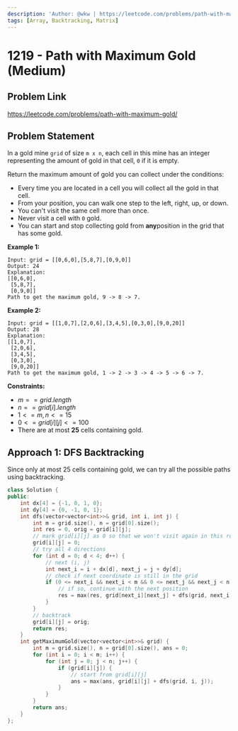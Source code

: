 ```yaml
---
description: 'Author: @wkw | https://leetcode.com/problems/path-with-maximum-gold/'
tags: [Array, Backtracking, Matrix]
---
```


# 1219 - Path with Maximum Gold (Medium)

## Problem Link

https://leetcode.com/problems/path-with-maximum-gold/

## Problem Statement

In a gold mine `grid` of size `m x n`, each cell in this mine has an integer representing the amount of gold in that cell, `0` if it is empty.

Return the maximum amount of gold you can collect under the conditions:

- Every time you are located in a cell you will collect all the gold in that cell.
- From your position, you can walk one step to the left, right, up, or down.
- You can't visit the same cell more than once.
- Never visit a cell with `0` gold.
- You can start and stop collecting gold from **any**position in the grid that has some gold.

**Example 1:**

```
Input: grid = [[0,6,0],[5,8,7],[0,9,0]]
Output: 24
Explanation:
[[0,6,0],
 [5,8,7],
 [0,9,0]]
Path to get the maximum gold, 9 -> 8 -> 7.
```

**Example 2:**

```
Input: grid = [[1,0,7],[2,0,6],[3,4,5],[0,3,0],[9,0,20]]
Output: 28
Explanation:
[[1,0,7],
 [2,0,6],
 [3,4,5],
 [0,3,0],
 [9,0,20]]
Path to get the maximum gold, 1 -> 2 -> 3 -> 4 -> 5 -> 6 -> 7.
```

**Constraints:**

- $m == grid.length$
- $n == grid[i].length$
- $1 <= m, n <= 15$
- $0 <= grid[i][j] <= 100$
- There are at most **25** cells containing gold.

## Approach 1: DFS Backtracking

Since only at most $25$ cells containing gold, we can try all the possible paths using backtracking.

<Tabs>
<TabItem value="cpp" label="C++">
<SolutionAuthor name="@wkw"/>

```cpp
class Solution {
public:
    int dx[4] = {-1, 0, 1, 0};
    int dy[4] = {0, -1, 0, 1};
    int dfs(vector<vector<int>>& grid, int i, int j) {
        int m = grid.size(), n = grid[0].size();
        int res = 0, orig = grid[i][j];
        // mark grid[i][j] as 0 so that we won't visit again in this route
        grid[i][j] = 0;
        // try all 4 directions
        for (int d = 0; d < 4; d++) {
            // next (i, j)
            int next_i = i + dx[d], next_j = j + dy[d];
            // check if next coordinate is still in the grid
            if (0 <= next_i && next_i < m && 0 <= next_j && next_j < n && grid[next_i][next_j]) {
                // if so, continue with the next position
                res = max(res, grid[next_i][next_j] + dfs(grid, next_i, next_j));
            }
        }
        // backtrack
        grid[i][j] = orig;
        return res;
    }
    int getMaximumGold(vector<vector<int>>& grid) {
        int m = grid.size(), n = grid[0].size(), ans = 0;
        for (int i = 0; i < m; i++) {
            for (int j = 0; j < n; j++) {
                if (grid[i][j]) {
                    // start from grid[i][j]
                    ans = max(ans, grid[i][j] + dfs(grid, i, j));
                }
            }
        }
        return ans;
    }
};
```

</TabItem>
</Tabs>
